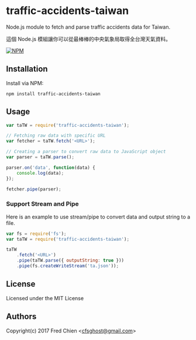 # traffic-accidents-taiwan

Node.js module to fetch and parse traffic accidents data for Taiwan.

這個 Node.js 模組讓你可以從最棒棒的中央氣象局取得全台灣天氣資料。

[![NPM](https://nodei.co/npm/traffic-accidents-taiwan.png)](https://nodei.co/npm/traffic-accidents-taiwan/)

## Installation

Install via NPM:
```
npm install traffic-accidents-taiwan 
```

## Usage

```js
var taTW = require('traffic-accidents-taiwan');

// Fetching raw data with specific URL
var fetcher = taTW.fetch('<URL>');

// Creating a parser to convert raw data to JavaScript object
var parser = taTW.parse();

parser.on('data', function(data) {
    console.log(data);
});

fetcher.pipe(parser);
```

### Support Stream and Pipe

Here is an example to use stream/pipe to convert data and output string to a file.

```js
var fs = require('fs');
var taTW = require('traffic-accidents-taiwan');

taTW
    .fetch('<URL>')
    .pipe(taTW.parse({ outputString: true }))
    .pipe(fs.createWriteStream('ta.json'));
```

License
-
Licensed under the MIT License

Authors
-
Copyright(c) 2017 Fred Chien <<cfsghost@gmail.com>>

